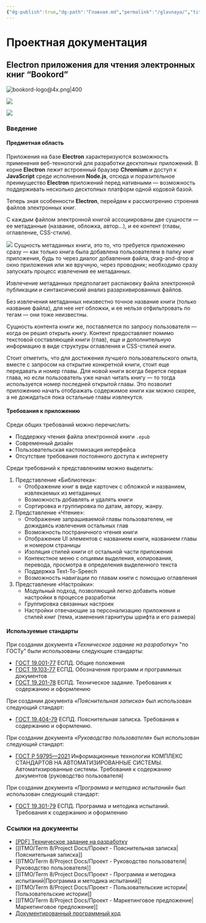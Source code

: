 ```yaml
---
{"dg-publish":true,"dg-path":"Главная.md","permalink":"/glavnaya/","title":"Главная","pinned":true,"tags":["gardenEntry"]}
---
```



# Проектная документация

## Electron приложения для чтения электронных книг “Bookord”

![bookord-logo@4x.png|400](/img/user/ITMO/Term%208/Project%20Docs/attachments/bookord-logo@4x.png)


![](https://i.imgur.com/I25O50n.png)

![](https://i.imgur.com/k8MDUEz.png)




### Введение

#### Предметная область


Приложения на базе **Electron** характеризуются возможность применения веб-технологий для разработки десктопных приложений. В корне **Electron** лежит встроенный браузер **Chromium** и доступ к **JavaScript** cреде исполнения **Node.js**, отсюда и поразительное преимущество **Electron** приложений перед нативными ― возможность поддерживать несколько десктопных платформ одной кодовой базой.

Теперь зная особенности **Electron**, перейдем к рассмотрению строения файлов электронных книг.

С каждым файлом электронной книгой ассоциированы две сущности ― ее
метаданные (название, обложка, автор...), и ее контент (главы, оглавление,
CSS-стили).

![](https://i.imgur.com/0sz7Q1E.png)
Сущность метаданных книги, это то, что требуется приложению сразу ― как только книга была добавлена пользователем в папку книг приложения, будь то через диалог добавления файла, drag-and-drop в окно приложения или же вручную, через проводник; необходимо сразу запускать процесс извлечения ее метаданных. 

Извлечение метаданных предполагает распаковку файла электронной публикации и синтаксический анализ разархивированных файлов.

Без извлечения метаданных неизвестно точное название книги (только название файла), для нее нет обложки, и ее нельзя отфильтровать по тегам ―
они тоже неизвестны.

Сущность контента книги же, поставляется по запросу пользователя ―
когда он решил открыть книгу. Контент предоставляет помимо текстовой
составляющей книги (глав), еще и дополнительную информацию в виде
структуры оглавления и CSS-стилей книги.

Стоит отметить, что для достижения лучшего пользовательского опыта,
вместе с запросом на открытие конкретной книги, стоит еще передавать и
номер главы. Для новой книги всегда берется первая глава, но если
пользователь уже начал читать книгу ― то тогда используется номер
последней открытой главы. Это позволит приложению начать отображать
содержимое книги как можно скорее, а не дожидаться пока остальные главы
извлекутся.


#### Требования к приложению


Среди общих требований можно перечислить:
- Поддержку чтения файла электронной книги `.epub`
- Современный дизайн
- Пользовательская кастомизация интерфейса
- Отсутствие требования постоянного доступа к интернету


Среди требований к представлениям можно выделить:
1. Представление «Библиотека»:
	- Отображение книг в виде карточек с обложкой и названием, извлекаемых из метаданных
	- Возможность добавлять и удалять книги
	- Сортировка и группировка по датам, автору, жанру.
2. Представление «Чтение»:
	- Отображение запрашиваемой главы пользователем, не дожидаясь извлечения остальных глав
	- Возможность постраничного чтения книги
	- Отображение UI элементов с названием книги, названием главы и номером страницы
	- Изоляция стилей книги от остальной части приложения
	- Контекстное меню с опциями выделения, копирования, перевода, просмотра в определения выделенного текста
	- Поддержка Text-To-Speech
	- Возможность навигации по главам книги с помощью оглавления
3. Представление «Настройки»:
	- Модульный подход, позволяющий легко добавить новые 	настройки в процессе разработки
	- Группировка связанных настроек
	- Настройки отвечающие за персонализацию приложения и стилей 	книг (тема, изменения гарнитуры шрифта и его размера)


#### Используемые стандарты


При создании документа *«Техническое задание на разработку»* "по ГОСТу" были использованы следующие стандарты:
- [ГОСТ 19.001-77](https://www.swrit.ru/doc/espd/19.001-77.pdf) ЕСПД. Общие положения
- [ГОСТ 19.103-77](https://www.swrit.ru/doc/espd/19.103-77.pdf) ЕСПД. Обозначения программ и программных документов
- [ГОСТ 19.201-78](https://www.swrit.ru/doc/espd/19.201-78.pdf) ЕСПД. Техническое задание. Требования к содержанию и оформлению

При создании документа *«Пояснительная записка»* был использован следующий стандарт:
- [ГОСТ 19.404-79](https://www.swrit.ru/doc/espd/19.404-79.pdf) ЕСПД. Пояснительная записка. Требования к содержанию и оформлению.

При создании документа *«Руководство пользователя»* был использован следующий стандарт:
- [ГОСТ Р 59795—2021](https://www.swrit.ru/doc/gost34/59795-2021.pdf) Информационные технологии КОМПЛЕКС СТАНДАРТОВ НА АВТОМАТИЗИРОВАННЫЕ СИСТЕМЫ. Автоматизированные системы. Требования к содержанию документов (руководство пользователя)

При создании документа *«Программа и методика испытаний»* был использован следующий стандарт:
- [ГОСТ 19.301-79](https://www.swrit.ru/doc/espd/19.301-79.pdf) ЕСПД. Программа и методика испытаний. Требования к содержанию и оформлению

### Ссылки на документы

- [\[PDF\] Техническое задание на разработку](https://bookord-docs.netlify.app/img/attachments/Project%20Docs%20-%20Exchange-revised%20ТЗ.pdf)
- [[ITMO/Term 8/Project Docs/Проект - Пояснительная записка\|Пояснительная записка]]
- [[ITMO/Term 8/Project Docs/Проект - Руководство пользователя\|Руководство пользователя]]
- [[ITMO/Term 8/Project Docs/Проект - Программа и методика испытаний\|Программа и методика испытаний]]
- [[ITMO/Term 8/Project Docs/Проект - Пользовательские истории\|Пользовательские истории]]
- [[ITMO/Term 8/Project Docs/Проект - Маркетинговое предложение\|Маркетинговое предложение]]
- [Документированный программный код](https://github.com/LiprikON2/Bookord)

